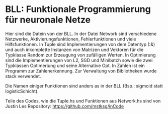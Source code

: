 # BLL: Funktionale Programmierung für neuronale Netze

Hier sind die Datein von der BLL. In der Datei Network sind verschiedene 
Netzwerke, Aktivierungsfunktionen, Fehlerfunktionen und viele Hilfsfunktionen.
In Tuple sind Implementierungen von dem Datentyp (:&) und auch inkomplette Instanzen von Matrizen
und Vektoren für die Typklasse Random zur Erzeugung von zufälligen Werten. In Optimierung
sind die Implementierungen von L2, SGD und Minibatch sowie die zwei Typklassen Optimeriung
und seine Alternative Opt. In Zahlen ist ein Programm zur Zahlenerkennung. Zur Verwaltung
von Bibliotheken wurde stack verwendet.

Die Namen einiger Funktionen sind anders as in der BLL (Bsp.: sigmoid statt logisticSchicht).

Teile des Codes, wie die Tuple.hs und Funktionen aus Network.hs sind von Justin Les Repository:
https://github.com/mstksg/inCode

